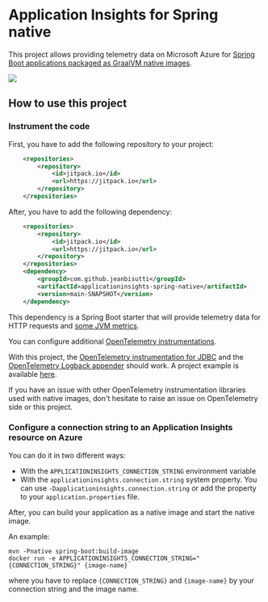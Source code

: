 # Application Insights for Spring native

This project allows providing telemetry data on Microsoft Azure for [Spring Boot applications packaged as GraalVM native images](https://docs.spring.io/spring-boot/docs/current/reference/html/native-image.html).

[![](https://jitpack.io/v/jeanbisutti/applicationinsights-spring-native.svg)](https://jitpack.io/#jeanbisutti/applicationinsights-spring-native)

## How to use this project

### Instrument the code

First, you have to add the following repository to your project:

```xml
    <repositories>
        <repository>
            <id>jitpack.io</id>
            <url>https://jitpack.io</url>
        </repository>
    </repositories>
```

After, you have to add the following dependency:

```xml
    <repositories>
        <repository>
            <id>jitpack.io</id>
            <url>https://jitpack.io</url>
        </repository>
    </repositories>
    <dependency>
        <groupId>com.github.jeanbisutti</groupId>
        <artifactId>applicationinsights-spring-native</artifactId>
        <version>main-SNAPSHOT</version>
    </dependency>
```

This dependency is a Spring Boot starter that will provide telemetry data for HTTP requests and [some JVM metrics](https://github.com/open-telemetry/opentelemetry-java-instrumentation/tree/main/instrumentation/runtime-metrics/library#jvm-runtime-metrics).

You can configure additional [OpenTelemetry instrumentations](https://github.com/open-telemetry/opentelemetry-java-instrumentation/blob/main/docs/supported-libraries.md#libraries--frameworks).

With this project, the [OpenTelemetry instrumentation for JDBC](https://github.com/open-telemetry/opentelemetry-java-instrumentation/tree/main/instrumentation/jdbc/library) and the [OpenTelemetry Logback appender](https://github.com/open-telemetry/opentelemetry-java-instrumentation/tree/main/instrumentation/logback/logback-appender-1.0/library) should work. A project example is available [here](https://github.com/jeanbisutti/spring-native-image-aot-inst-poc/tree/master/otel-programmatic-instrumentation).

If you have an issue with other OpenTelemetry instrumentation libraries  used with native images, don't hesitate to raise an issue on OpenTelemetry side or this project.

### Configure a connection string to an Application Insights resource on Azure

You can do it in two different ways:
* With the `APPLICATIONINSIGHTS_CONNECTION_STRING` environment variable 
* With the `applicationinsights.connection.string` system property. You can use `-Dapplicationinsights.connection.string` or add the property to your `application.properties` file.

After, you can build your application as a native image and start the native image.

An example:

```
mvn -Pnative spring-boot:build-image
docker run -e APPLICATIONINSIGHTS_CONNECTION_STRING="{CONNECTION_STRING}" {image-name} 
```
where you have to replace `{CONNECTION_STRING}` and `{image-name}` by your connection string and the image name.
